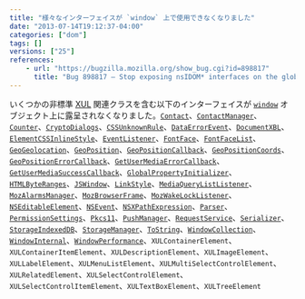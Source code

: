 ```yaml
---
title: "様々なインターフェイスが `window` 上で使用できなくなりました"
date: "2013-07-14T19:12:37-04:00"
categories: ["dom"]
tags: []
versions: ["25"]
references:
    - url: "https://bugzilla.mozilla.org/show_bug.cgi?id=898817"
      title: "Bug 898817 – Stop exposing nsIDOM* interfaces on the global automatically"
---
```

いくつかの非標準 [XUL](https://developer.mozilla.org/docs/XUL) 関連クラスを含む以下のインターフェイスが [`window`](https://developer.mozilla.org/docs/Web/API/window) オブジェクト上に露呈されなくなりました。[`Contact`](https://developer.mozilla.org/docs/Web/API/Contact)、[`ContactManager`](https://developer.mozilla.org/docs/Web/API/ContactManager)、[`Counter`](https://developer.mozilla.org/docs/Web/API/Counter)、[`CryptoDialogs`](https://developer.mozilla.org/docs/Web/API/CryptoDialogs)、[`CSSUnknownRule`](https://developer.mozilla.org/docs/Web/API/CSSUnknownRule)、[`DataErrorEvent`](https://developer.mozilla.org/docs/Web/API/DataErrorEvent)、[`DocumentXBL`](https://developer.mozilla.org/docs/Web/API/DocumentXBL)、[`ElementCSSInlineStyle`](https://developer.mozilla.org/docs/Web/API/ElementCSSInlineStyle)、[`EventListener`](https://developer.mozilla.org/docs/Web/API/EventListener)、[`FontFace`](https://developer.mozilla.org/docs/Web/API/FontFace)、[`FontFaceList`](https://developer.mozilla.org/docs/Web/API/FontFaceList)、[`GeoGeolocation`](https://developer.mozilla.org/docs/Web/API/GeoGeolocation)、[`GeoPosition`](https://developer.mozilla.org/docs/Web/API/GeoPosition)、[`GeoPositionCallback`](https://developer.mozilla.org/docs/Web/API/GeoPositionCallback)、[`GeoPositionCoords`](https://developer.mozilla.org/docs/Web/API/GeoPositionCoords)、[`GeoPositionErrorCallback`](https://developer.mozilla.org/docs/Web/API/GeoPositionErrorCallback)、[`GetUserMediaErrorCallback`](https://developer.mozilla.org/docs/Web/API/GetUserMediaErrorCallback)、[`GetUserMediaSuccessCallback`](https://developer.mozilla.org/docs/Web/API/GetUserMediaSuccessCallback)、[`GlobalPropertyInitializer`](https://developer.mozilla.org/docs/Web/API/GlobalPropertyInitializer)、[`HTMLByteRanges`](https://developer.mozilla.org/docs/Web/API/HTMLByteRanges)、[`JSWindow`](https://developer.mozilla.org/docs/Web/API/JSWindow)、[`LinkStyle`](https://developer.mozilla.org/docs/Web/API/LinkStyle)、[`MediaQueryListListener`](https://developer.mozilla.org/docs/Web/API/MediaQueryListListener)、[`MozAlarmsManager`](https://developer.mozilla.org/docs/Web/API/MozAlarmsManager)、[`MozBrowserFrame`](https://developer.mozilla.org/docs/Web/API/MozBrowserFrame)、[`MozWakeLockListener`](https://developer.mozilla.org/docs/Web/API/MozWakeLockListener)、[`NSEditableElement`](https://developer.mozilla.org/docs/Web/API/NSEditableElement)、[`NSEvent`](https://developer.mozilla.org/docs/Web/API/NSEvent)、[`NSXPathExpression`](https://developer.mozilla.org/docs/Web/API/NSXPathExpression)、[`Parser`](https://developer.mozilla.org/docs/Web/API/Parser)、[`PermissionSettings`](https://developer.mozilla.org/docs/Web/API/PermissionSettings)、[`Pkcs11`](https://developer.mozilla.org/docs/Web/API/Pkcs11)、[`PushManager`](https://developer.mozilla.org/docs/Web/API/PushManager)、[`RequestService`](https://developer.mozilla.org/docs/Web/API/RequestService)、[`Serializer`](https://developer.mozilla.org/docs/Web/API/Serializer)、[`StorageIndexedDB`](https://developer.mozilla.org/docs/Web/API/StorageIndexedDB)、[`StorageManager`](https://developer.mozilla.org/docs/Web/API/StorageManager)、[`ToString`](https://developer.mozilla.org/docs/Web/API/ToString)、[`WindowCollection`](https://developer.mozilla.org/docs/Web/API/WindowCollection)、[`WindowInternal`](https://developer.mozilla.org/docs/Web/API/WindowInternal)、[`WindowPerformance`](https://developer.mozilla.org/docs/Web/API/WindowPerformance)、`XULContainerElement`、`XULContainerItemElement`、`XULDescriptionElement`、`XULImageElement`、`XULLabelElement`、`XULMenuListElement`、`XULMultiSelectControlElement`、`XULRelatedElement`、`XULSelectControlElement`、`XULSelectControlItemElement`、`XULTextBoxElement`、`XULTreeElement`
